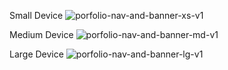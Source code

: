 Small Device
![porfolio-nav-and-banner-xs-v1](https://github.com/user-attachments/assets/e600fcd6-187c-4ac7-a975-e93292c070ab)

Medium Device
![porfolio-nav-and-banner-md-v1](https://github.com/user-attachments/assets/ec9586ca-2c98-44cf-9148-75c46d2db16d)

Large Device
![porfolio-nav-and-banner-lg-v1](https://github.com/user-attachments/assets/8e584506-13e1-4938-a979-d01960df6455)
